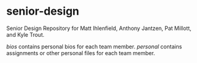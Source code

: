 # senior-design

Senior Design Repository for Matt Ihlenfield, Anthony Jantzen, Pat Millott, and Kyle Trout.

*bios* contains personal bios for each team member.
*personal* contains assignments or other personal files for each team member.